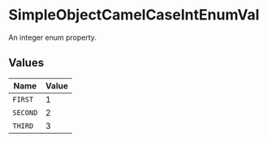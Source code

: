 # SimpleObjectCamelCaseIntEnumVal

An integer enum property.


## Values

| Name     | Value    |
| -------- | -------- |
| `FIRST`  | 1        |
| `SECOND` | 2        |
| `THIRD`  | 3        |